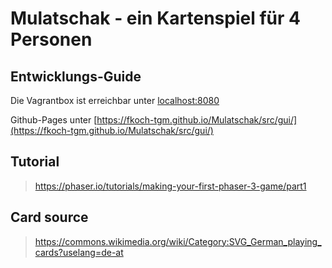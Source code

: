 # Mulatschak - ein Kartenspiel für 4 Personen
## Entwicklungs-Guide
Die Vagrantbox ist erreichbar unter [localhost:8080](http://localhost:8080)

Github-Pages unter [https://fkoch-tgm.github.io/Mulatschak/src/gui/](https://fkoch-tgm.github.io/Mulatschak/src/gui/)

## Tutorial

> https://phaser.io/tutorials/making-your-first-phaser-3-game/part1

## Card source
> https://commons.wikimedia.org/wiki/Category:SVG_German_playing_cards?uselang=de-at
